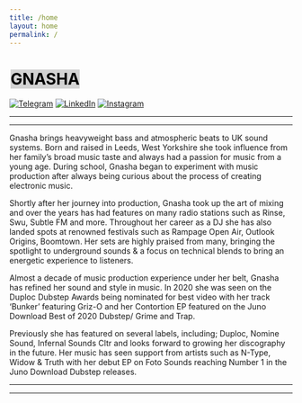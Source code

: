 ```yaml
---
title: /home
layout: home
permalink: /
---
```


<div class="headermain">
  <h1><mark style="background-color: lightgrey; margin: 2px; margin-top: 0px;">GNASHA</mark></h1>
  <div class="links">
    <a href="https://t.me/katalizeaudio" style="white-space: nowrap; --base-color: black;" target="_blank"> <img src="/media/IconSet/Telegram.png" alt="Telegram" class="clickable-image"></a>
    <a href="https://www.linkedin.com/in/nikitakatiliskatalize/" style="white-space: nowrap; --base-color: black;" target="_blank"> <img src="/media/IconSet/Linkedin.png" alt="LinkedIn" class="clickable-image"></a>
    <a href="https://www.instagram.com/katalizeaudio/" style="white-space: nowrap; --base-color: black;" target="_blank"> <img src="/media/IconSet/Instagram.png" alt="Instagram" class="clickable-image"></a>
  </div>
</div>
<hr class="dotted-line">

<hr class="dotted-line">

Gnasha brings heavyweight bass and atmospheric beats to UK sound systems. Born and raised in Leeds, West Yorkshire she took influence from her family’s broad music taste and always had a passion for music from a young age. During school, Gnasha began to experiment with music production after always being curious about the process of creating electronic music.

Shortly after her journey into production, Gnasha took up the art of mixing and over the years has had features on many radio stations such as Rinse, Swu, Subtle FM and more. Throughout her career as a DJ she has also landed spots at renowned festivals such as Rampage Open Air, Outlook Origins, Boomtown. Her sets are highly praised from many, bringing the spotlight to underground sounds & a focus on technical blends to bring an energetic experience to listeners.

Almost a decade of music production experience under her belt, Gnasha has refined her sound and style in music. In 2020 she was seen on the Duploc Dubstep Awards being nominated for best video with her track ‘Bunker’ featuring Griz-O and her Contortion EP featured on the Juno Download Best of 2020 Dubstep/ Grime and Trap.

Previously she has featured on several labels, including; Duploc, Nomine Sound, Infernal Sounds Cltr and looks forward to growing her discography in the future. Her music has seen support from artists such as N-Type, Widow & Truth with her debut EP on Foto Sounds reaching Number 1 in the Juno Download Dubstep releases.


<hr class="dotted-line">
<hr class="dotted-line">


